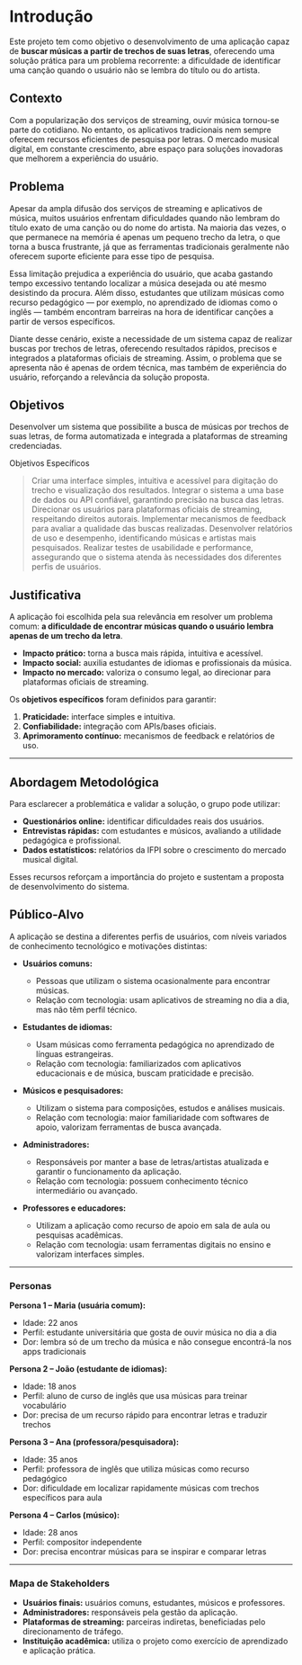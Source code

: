 # Introdução

Este projeto tem como objetivo o desenvolvimento de uma aplicação capaz de **buscar músicas a partir de trechos de suas letras**, oferecendo uma solução prática para um problema recorrente: a dificuldade de identificar uma canção quando o usuário não se lembra do título ou do artista.  

## Contexto  

Com a popularização dos serviços de streaming, ouvir música tornou-se parte do cotidiano. No entanto, os aplicativos tradicionais nem sempre oferecem recursos eficientes de pesquisa por letras. O mercado musical digital, em constante crescimento, abre espaço para soluções inovadoras que melhorem a experiência do usuário.  


## Problema
Apesar da ampla difusão dos serviços de streaming e aplicativos de música, muitos usuários enfrentam dificuldades quando não lembram do título exato de uma canção ou do nome do artista. Na maioria das vezes, o que permanece na memória é apenas um pequeno trecho da letra, o que torna a busca frustrante, já que as ferramentas tradicionais geralmente não oferecem suporte eficiente para esse tipo de pesquisa.

Essa limitação prejudica a experiência do usuário, que acaba gastando tempo excessivo tentando localizar a música desejada ou até mesmo desistindo da procura. Além disso, estudantes que utilizam músicas como recurso pedagógico — por exemplo, no aprendizado de idiomas como o inglês — também encontram barreiras na hora de identificar canções a partir de versos específicos.

Diante desse cenário, existe a necessidade de um sistema capaz de realizar buscas por trechos de letras, oferecendo resultados rápidos, precisos e integrados a plataformas oficiais de streaming. Assim, o problema que se apresenta não é apenas de ordem técnica, mas também de experiência do usuário, reforçando a relevância da solução
proposta.


## Objetivos

Desenvolver um sistema que possibilite a busca de músicas por trechos de suas letras, de forma automatizada e integrada a plataformas de streaming credenciadas.

Objetivos Específicos
> Criar uma interface simples, intuitiva e acessível para digitação do trecho e visualização dos resultados.
> Integrar o sistema a uma base de dados ou API confiável, garantindo precisão na busca das letras.
> Direcionar os usuários para plataformas oficiais de streaming, respeitando direitos autorais.
> Implementar mecanismos de feedback para avaliar a qualidade das buscas realizadas.
> Desenvolver relatórios de uso e desempenho, identificando músicas e artistas mais pesquisados.
> Realizar testes de usabilidade e performance, assegurando que o sistema atenda às necessidades dos diferentes perfis de usuários.


## Justificativa

A aplicação foi escolhida pela sua relevância em resolver um problema comum: **a dificuldade de encontrar músicas quando o usuário lembra apenas de um trecho da letra**.  

- **Impacto prático:** torna a busca mais rápida, intuitiva e acessível.  
- **Impacto social:** auxilia estudantes de idiomas e profissionais da música.  
- **Impacto no mercado:** valoriza o consumo legal, ao direcionar para plataformas oficiais de streaming.  

Os **objetivos específicos** foram definidos para garantir:  
1. **Praticidade:** interface simples e intuitiva.  
2. **Confiabilidade:** integração com APIs/bases oficiais.  
3. **Aprimoramento contínuo:** mecanismos de feedback e relatórios de uso.  

---

## Abordagem Metodológica  

Para esclarecer a problemática e validar a solução, o grupo pode utilizar:  
- **Questionários online:** identificar dificuldades reais dos usuários.  
- **Entrevistas rápidas:** com estudantes e músicos, avaliando a utilidade pedagógica e profissional.  
- **Dados estatísticos:** relatórios da IFPI sobre o crescimento do mercado musical digital.  

Esses recursos reforçam a importância do projeto e sustentam a proposta de desenvolvimento do sistema.  


## Público-Alvo  

A aplicação se destina a diferentes perfis de usuários, com níveis variados de conhecimento tecnológico e motivações distintas:  

- **Usuários comuns:**  
  - Pessoas que utilizam o sistema ocasionalmente para encontrar músicas.  
  - Relação com tecnologia: usam aplicativos de streaming no dia a dia, mas não têm perfil técnico.  

- **Estudantes de idiomas:**  
  - Usam músicas como ferramenta pedagógica no aprendizado de línguas estrangeiras.  
  - Relação com tecnologia: familiarizados com aplicativos educacionais e de música, buscam praticidade e precisão.  

- **Músicos e pesquisadores:**  
  - Utilizam o sistema para composições, estudos e análises musicais.  
  - Relação com tecnologia: maior familiaridade com softwares de apoio, valorizam ferramentas de busca avançada.  

- **Administradores:**  
  - Responsáveis por manter a base de letras/artistas atualizada e garantir o funcionamento da aplicação.  
  - Relação com tecnologia: possuem conhecimento técnico intermediário ou avançado.  

- **Professores e educadores:**  
  - Utilizam a aplicação como recurso de apoio em sala de aula ou pesquisas acadêmicas.  
  - Relação com tecnologia: usam ferramentas digitais no ensino e valorizam interfaces simples.  

---

### Personas  

**Persona 1 – Maria (usuária comum):**  
- Idade: 22 anos  
- Perfil: estudante universitária que gosta de ouvir música no dia a dia  
- Dor: lembra só de um trecho da música e não consegue encontrá-la nos apps tradicionais  

**Persona 2 – João (estudante de idiomas):**  
- Idade: 18 anos  
- Perfil: aluno de curso de inglês que usa músicas para treinar vocabulário  
- Dor: precisa de um recurso rápido para encontrar letras e traduzir trechos  

**Persona 3 – Ana (professora/pesquisadora):**  
- Idade: 35 anos  
- Perfil: professora de inglês que utiliza músicas como recurso pedagógico  
- Dor: dificuldade em localizar rapidamente músicas com trechos específicos para aula  

**Persona 4 – Carlos (músico):**  
- Idade: 28 anos  
- Perfil: compositor independente  
- Dor: precisa encontrar músicas para se inspirar e comparar letras  

---

### Mapa de Stakeholders  

- **Usuários finais:** usuários comuns, estudantes, músicos e professores.  
- **Administradores:** responsáveis pela gestão da aplicação.  
- **Plataformas de streaming:** parceiras indiretas, beneficiadas pelo direcionamento de tráfego.  
- **Instituição acadêmica:** utiliza o projeto como exercício de aprendizado e aplicação prática.  



